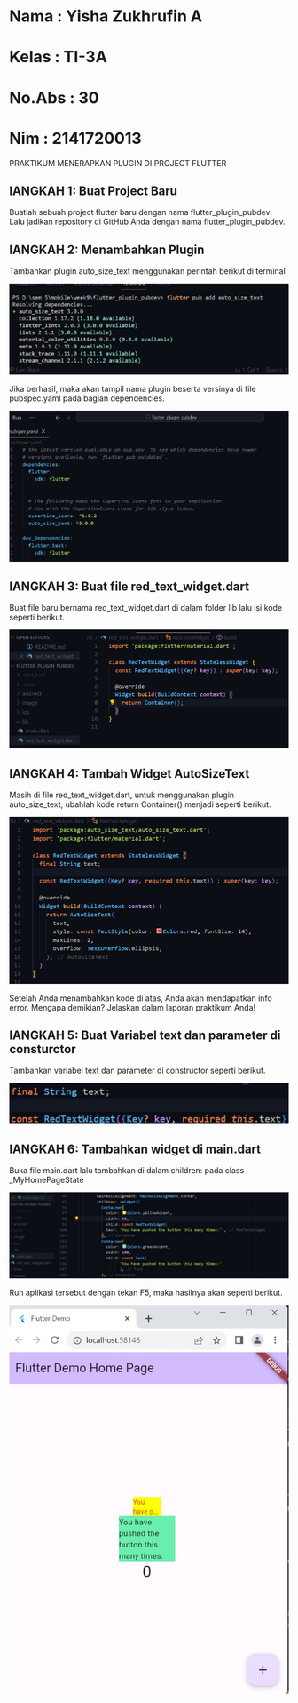 # Nama : Yisha Zukhrufin A
# Kelas : TI-3A
# No.Abs : 30
# Nim : 2141720013

PRAKTIKUM MENERAPKAN PLUGIN DI PROJECT FLUTTER

## lANGKAH 1: Buat Project Baru

Buatlah sebuah project flutter baru dengan nama flutter_plugin_pubdev. Lalu jadikan repository di GitHub Anda dengan nama flutter_plugin_pubdev.

## lANGKAH 2: Menambahkan Plugin

Tambahkan plugin auto_size_text menggunakan perintah berikut di terminal

![Screenshot hello_word](image/img_2.jpg)

Jika berhasil, maka akan tampil nama plugin beserta versinya di file pubspec.yaml pada bagian dependencies.

![Screenshot hello_word](image/img_1.jpg)

## lANGKAH 3: Buat file red_text_widget.dart

Buat file baru bernama red_text_widget.dart di dalam folder lib lalu isi kode seperti berikut.

![Screenshot hello_word](image/img_3.jpg)

## lANGKAH 4: Tambah Widget AutoSizeText

Masih di file red_text_widget.dart, untuk menggunakan plugin auto_size_text, ubahlah kode return Container() menjadi seperti berikut.

![Screenshot hello_word](image/img_4.jpg)

Setelah Anda menambahkan kode di atas, Anda akan mendapatkan info error. Mengapa demikian? Jelaskan dalam laporan praktikum Anda!

## lANGKAH 5: Buat Variabel text dan parameter di consturctor

Tambahkan variabel text dan parameter di constructor seperti berikut.

![Screenshot hello_word](image/img_7.jpg)

## lANGKAH 6: Tambahkan widget di main.dart

Buka file main.dart lalu tambahkan di dalam children: pada class _MyHomePageState

![Screenshot hello_word](image/img_5.jpg)

Run aplikasi tersebut dengan tekan F5, maka hasilnya akan seperti berikut.

![Screenshot hello_word](image/img_6.jpg)

